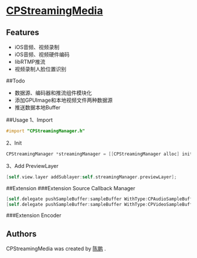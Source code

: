 # [CPStreamingMedia](https://ChenPengOnBitbucket@bitbucket.org/ChenPengOnBitbucket/cpstreamingmedia.git)

## Features
* iOS音频、视频录制
* iOS音频、视频硬件编码
* libRTMP推流
* 视频录制人脸位置识别

##Todo
* 数据源、编码器和推流组件模块化
* 添加GPUImage和本地视频文件两种数据源
* 推送数据本地Buffer

##Usage
1、Import
```Objective-C
#import "CPStreamingManager.h"
```
2、Init
```Objective-C
CPStreamingManager *streamingManager = [[CPStreamingManager alloc] initWithVideoSize:self.view.frame.size];
```
3、Add PreviewLayer
```Objective-C
[self.view.layer addSublayer:self.streamingManager.previewLayer];
```

##Extension
###Extension Source
Callback Manager
```Objective-C
[self.delegate pushSampleBuffer:sampleBuffer WithType:CPAudioSampleBuffer];
[self.delegate pushSampleBuffer:sampleBuffer WithType:CPVideoSampleBuffer];
```
###Extension Encoder

## Authors
CPStreamingMedia was created by [陈鹏](https://github.com/ChenPengOnGitHub) .
